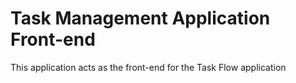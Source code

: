 # Task Management Application Front-end

This application acts as the front-end for the Task Flow application
